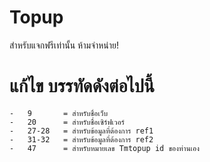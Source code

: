 # Topup
สำหรับแจกฟรีเท่านั้น ห้ามจำหน่าย!

# แก้ไข บรรทัดดังต่อไปนี้

    -   9       = สำหรับชื่อเว็บ
    -   20      = สำหรับชื่อเซิร์ฟเวอร์
    -   27-28   = สำหรับข้อมูลที่ต้องการ ref1
    -   31-32   = สำหรับข้อมูลที่ต้องการ ref2
    -   47      = สำหรับหมายเลข Tmtopup id ของท่านเอง
